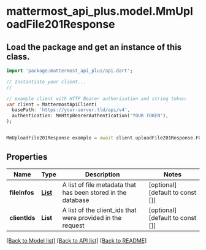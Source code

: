# mattermost_api_plus.model.MmUploadFile201Response

## Load the package and get an instance of this class.
```dart
import 'package:mattermost_api_plus/api.dart';

// Instantiate your client...
//

// example client with HTTP Bearer authorization and string token:
var client = MattermostApiClient(
  basePath: 'https://your-server.tld/api/v4',
  authentication: MmHttpBearerAuthentication('YOUR TOKEN'),
);


MmUploadFile201Response example = await client.uploadFile201Response.FUNCTION_THAT_RETURNS_THIS_CLASS();

```

## Properties
Name | Type | Description | Notes
------------ | ------------- | ------------- | -------------
**fileInfos** | [**List<MmFileInfo>**](MmFileInfo.md) | A list of file metadata that has been stored in the database | [optional] [default to const []]
**clientIds** | **List<String>** | A list of the client_ids that were provided in the request | [optional] [default to const []]

[[Back to Model list]](../GENERATED_README.md#documentation-for-models) [[Back to API list]](../GENERATED_README.md#documentation-for-api-endpoints) [[Back to README]](../GENERATED_README.md)


